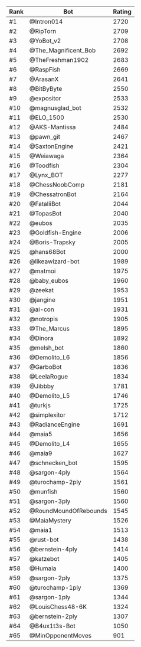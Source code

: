 Rank|Bot|Rating
---|---|---
#1|@Intron014|2720
#2|@RipTorn|2709
#3|@YoBot_v2|2708
#4|@The_Magnificent_Bob|2692
#5|@TheFreshman1902|2683
#6|@RaspFish|2669
#7|@ArasanX|2641
#8|@BitByByte|2550
#9|@expositor|2533
#10|@magnusglad_bot|2532
#11|@ELO_1500|2530
#12|@AKS-Mantissa|2484
#13|@pawn_git|2467
#14|@SaxtonEngine|2421
#15|@Weiawaga|2364
#16|@Toodfish|2304
#17|@Lynx_BOT|2277
#18|@ChessNoobComp|2181
#19|@ChessatronBot|2164
#20|@FataliiBot|2044
#21|@TopasBot|2040
#22|@eubos|2035
#23|@Goldfish-Engine|2006
#24|@Boris-Trapsky|2005
#25|@hans68Bot|2000
#26|@likeawizard-bot|1989
#27|@matmoi|1975
#28|@baby_eubos|1960
#29|@zeekat|1953
#30|@jangine|1951
#31|@ai-con|1931
#32|@notropis|1905
#33|@The_Marcus|1895
#34|@Dinora|1892
#35|@melsh_bot|1860
#36|@Demolito_L6|1856
#37|@GarboBot|1836
#38|@LeelaRogue|1834
#39|@Jibbby|1781
#40|@Demolito_L5|1746
#41|@turkjs|1725
#42|@simplexitor|1712
#43|@RadianceEngine|1691
#44|@maia5|1656
#45|@Demolito_L4|1655
#46|@maia9|1627
#47|@schnecken_bot|1595
#48|@sargon-4ply|1564
#49|@turochamp-2ply|1561
#50|@munfish|1560
#51|@sargon-3ply|1560
#52|@RoundMoundOfRebounds|1545
#53|@MaiaMystery|1526
#54|@maia1|1513
#55|@rust-bot|1438
#56|@bernstein-4ply|1414
#57|@katzebot|1405
#58|@Humaia|1400
#59|@sargon-2ply|1375
#60|@turochamp-1ply|1369
#61|@sargon-1ply|1344
#62|@LouisChess48-6K|1324
#63|@bernstein-2ply|1307
#64|@B4ux1t3s-Bot|1050
#65|@MinOpponentMoves|901
